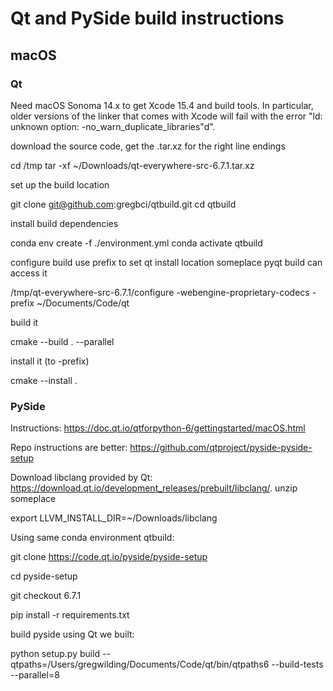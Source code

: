 # Qt and PySide build instructions

## macOS

### Qt
Need macOS Sonoma 14.x to get Xcode 15.4 and build tools.  In particular, older versions of the linker that comes with Xcode will fail with the error "ld: unknown option: -no_warn_duplicate_libraries"d".


download the source code, get the .tar.xz for the right line endings

cd /tmp
tar -xf ~/Downloads/qt-everywhere-src-6.7.1.tar.xz 

set up the build location

git clone git@github.com:gregbci/qtbuild.git
cd qtbuild

install build dependencies

conda env create -f ./environment.yml
conda activate qtbuild

configure build
use prefix to set qt install location someplace pyqt build can access it

/tmp/qt-everywhere-src-6.7.1/configure -webengine-proprietary-codecs -prefix ~/Documents/Code/qt

build it

cmake --build . --parallel

install it (to -prefix)

cmake --install .


### PySide

Instructions: https://doc.qt.io/qtforpython-6/gettingstarted/macOS.html

Repo instructions are better: https://github.com/qtproject/pyside-pyside-setup


Download libclang provided by Qt: https://download.qt.io/development_releases/prebuilt/libclang/.
unzip someplace 

export LLVM_INSTALL_DIR=~/Downloads/libclang

Using same conda environment qtbuild:

git clone https://code.qt.io/pyside/pyside-setup

cd pyside-setup

git checkout 6.7.1

pip install -r requirements.txt

build pyside using Qt we built:

python setup.py build --qtpaths=/Users/gregwilding/Documents/Code/qt/bin/qtpaths6 --build-tests --parallel=8

